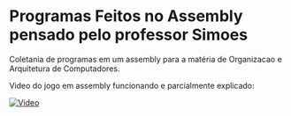 # Programas Feitos no Assembly pensado pelo professor Simoes

Coletania de programas em um assembly para a matéria de Organizacao e Arquitetura de Computadores.

Video do jogo em assembly funcionando e parcialmente explicado:

[![Video](https://img.youtube.com/vi/Qp5bq9GmyXk/hqdefault.jpg)](https://www.youtube.com/embed/Qp5bq9GmyXk)
